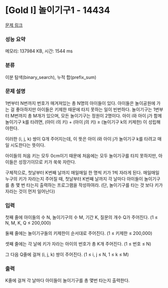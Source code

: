 # [Gold I] 놀이기구1 - 14434 

[문제 링크](https://www.acmicpc.net/problem/14434) 

### 성능 요약

메모리: 137984 KB, 시간: 1544 ms

### 분류

이분 탐색(binary_search), 누적 합(prefix_sum)

### 문제 설명

<p>1번부터 N번까지 번호가 매겨져있는 총 N명의 아이들이 있다. 아이들은 놀이공원에 가는 걸 좋아하지만 아이들은 키제한 때문에 타지 못하는 일이 빈번하다. 놀이기구는 1번부터 M번까지 총 M개가 있으며, 모든 놀이기구는 정원이 2명이다. 아이 i와 아이 j가 함께 놀이기구 k를 타려면, (아이 i의 키) + (아이 j의 키) ≥ (놀이기구 k의 키제한) 이 성립해야한다.</p>

<p>이러한 (i, j, k) 쌍이 Q개 주어지는데, 이 뜻은 아이 i와 아이 j가 놀이기구 k를 타려고 매일 시도한다는 뜻이다.</p>

<p>아이들의 처음 키는 모두 0cm이기 때문에 처음에는 모두 놀이기구를 타지 못하지만, 아이들은 성장기이므로 키가 쑥쑥 자란다.</p>

<p>구체적으로, 첫날부터 K번째 날까지 매일매일 한 명씩 키가 1씩 자라게 된다. 매일매일 누구의 키가 자라는지 주어질 때, 첫날부터 K번째 날까지 각 날마다 아이들이 놀이기구를 총 몇 번 타는지 출력하는 프로그램을 작성하여라. (단, 놀이기구를 타는 것 보다 키가 자라는 것이 먼저 일어난다)</p>

### 입력 

 <p dir="ltr">첫째 줄에 아이들의 수 N, 놀이기구의 수 M, 기간 K, 질문의 개수 Q가 주어진다. (1 ≤ N, M, K, Q ≤ 200,000)</p>

<p dir="ltr">둘째 줄에는 놀이기구들의 키제한이 순서대로 주어진다. (1 ≤ 키제한 ≤ 200,000)</p>

<p dir="ltr">셋째 줄에는 각 날에 키가 자라는 아이의 번호가 총 K개 주어진다. (1 ≤ 번호 ≤ N)</p>

<p dir="ltr">그 다음 Q줄에 걸쳐 (i, j, k) 쌍이 주어진다. (1 ≤ i, j ≤ N, 1 ≤ k ≤ M)</p>

### 출력 

 <p>K줄에 걸쳐 각 날마다 아이들이 놀이기구를 총 몇번 타는지 출력한다.</p>

